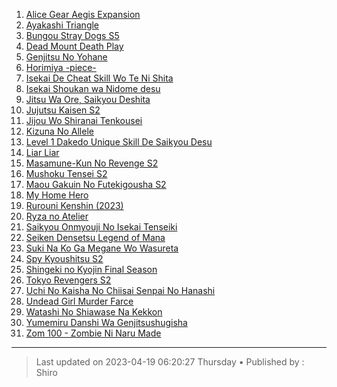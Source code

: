 <!-- Ini merupakan format bawaan khusus website kuhaku.id, mengubah format mungkin tidak dapat ditampilkan dengan baik pada website. -->

<!-- List anime -->
1. [Alice Gear Aegis Expansion](https://backup.indexkuhaku.workers.dev/0:/[1080P]%20ANIME%20ONGOING/Alice%20Gear%20Aegis%20Expansion/Season%201/ "Alice Gear Aegis Expansion")
2. [Ayakashi Triangle](https://backup.indexkuhaku.workers.dev/0:/[1080P]%20ANIME%20ONGOING/Ayakashi%20Triangle/Season%201/ "Ayakashi Triangle")
3. [Bungou Stray Dogs S5](https://backup.indexkuhaku.workers.dev/0:/[1080P]%20ANIME%20ONGOING/Bungou%20Stray%20Dogs%20S5/Season%205/ "Bungou Stray Dogs S5")
4. [Dead Mount Death Play](https://backup.indexkuhaku.workers.dev/0:/[1080P]%20ANIME%20ONGOING/Dead%20Mount%20Death%20Play/Season%201/ "Dead Mount Death Play")
5. [Genjitsu No Yohane](https://backup.indexkuhaku.workers.dev/0:/[1080P]%20ANIME%20ONGOING/Genjitsu%20No%20Yohane%20Sunshine%20In%20The%20Mirror/Season%201/ "Genjitsu No Yohane")
6. [Horimiya -piece-](https://backup.indexkuhaku.workers.dev/0:/[1080P]%20ANIME%20ONGOING/Horimiya%20-piece-/Season%201/ "Horimiya -piece-")
7. [Isekai De Cheat Skill Wo Te Ni Shita](https://backup.indexkuhaku.workers.dev/0:/[1080P]%20ANIME%20ONGOING/Isekai%20De%20Cheat%20Skill%20Wo%20Te%20Ni%20Shita%20Ore%20Wa%20%20Genjitsu%20Sekai%20Wo%20Mo%20Musou%20Suru%20-%20Level%20Up%20Wa%20Jinsei%20Wo%20Kaeta/Season%201/ "JIsekai De Cheat Skill Wo Te Ni Shita")
8. [Isekai Shoukan wa Nidome desu](https://backup.indexkuhaku.workers.dev/0:/[1080P]%20ANIME%20ONGOING/Isekai%20Shoukan%20wa%20Nidome%20desu/Season%201/ "Isekai Shoukan wa Nidome desu")
9. [Jitsu Wa Ore, Saikyou Deshita](https://backup.indexkuhaku.workers.dev/0:/[1080P]%20ANIME%20ONGOING/Jitsu%20Wa%20Ore,%20Saikyou%20Deshita/Season%201/
 "Jitsu Wa Ore, Saikyou Deshita")
10. [Jujutsu Kaisen S2](https://backup.indexkuhaku.workers.dev/0:/[1080P]%20ANIME%20ONGOING/Jujutsu%20Kaisen%20S2/Season%202/ "Jujutsu Kaisen S2")
11. [Jijou Wo Shiranai Tenkousei](https://backup.indexkuhaku.workers.dev/0:/[1080P]%20ANIME%20ONGOING/Jijou%20Wo%20Shiranai%20Tenkousei%20Ga%20Guigui%20Kuru/Season%201/ "Jijou Wo Shiranai Tenkousei")
12. [Kizuna No Allele](https://backup.indexkuhaku.workers.dev/0:/[1080P]%20ANIME%20ONGOING/Kizuna%20No%20Allele/Season%201/ "Kizuna No Allele")
17. [Level 1 Dakedo Unique Skill De Saikyou Desu](https://backup.indexkuhaku.workers.dev/0:/[1080P]%20ANIME%20ONGOING/Level%201%20Dakedo%20Unique%20Skill%20De%20Saikyou%20Desu/Season%201/ "Level 1 Dakedo Unique Skill De Saikyou Desu")
18. [Liar Liar](https://backup.indexkuhaku.workers.dev/0:/[1080P]%20ANIME%20ONGOING/Liar%20Liar/Season%201/ "Liar Liar")
19. [Masamune-Kun No Revenge S2](https://backup.indexkuhaku.workers.dev/0:/[1080P]%20ANIME%20ONGOING/Masamune-Kun%20No%20Revenge%20S2/Season%202/ " Masamune-Kun No Revenge S2")
20. [Mushoku Tensei S2](https://backup.indexkuhaku.workers.dev/0:/[1080P]%20ANIME%20ONGOING/Mushoku%20Tensei%20S2/Season%202/ " Mushoku Tensei S2")
21. [Maou Gakuin No Futekigousha S2](https://backup.indexkuhaku.workers.dev/0:/[1080P]%20ANIME%20ONGOING/Maou%20Gakuin%20No%20Futekigousha%20S2/Season%202/ "Maou Gakuin No Futekigousha S2")
22. [My Home Hero](https://backup.indexkuhaku.workers.dev/0:/[1080P]%20ANIME%20ONGOING/My%20Home%20Hero/Season%201/ "My Home Hero")
25. [Rurouni Kenshin (2023)](https://backup.indexkuhaku.workers.dev/0:/[1080P]%20ANIME%20ONGOING/Rurouni%20Kenshin%20(2023)/Season%201/ "Rurouni Kenshin (2023)")
26. [Ryza no Atelier](https://backup.indexkuhaku.workers.dev/0:/[1080P]%20ANIME%20ONGOING/Ryza%20no%20Atelier/Season%201/ "Ryza no Atelier")
27. [Saikyou Onmyouji No Isekai Tenseiki](https://backup.indexkuhaku.workers.dev/0:/[1080P]%20ANIME%20ONGOING/Saikyou%20Onmyouji%20No%20Isekai%20Tenseiki/Season%201/ "Saikyou Onmyouji No Isekai Tenseiki")
28. [Seiken Densetsu Legend of Mana](https://backup.indexkuhaku.workers.dev/0:/[1080P]%20ANIME%20ONGOING/Seiken%20Densetsu%20Legend%20of%20Mana%20-%20The%20Teardrop%20Crystal/Season%201/ "Seiken Densetsu Legend of Mana")
29. [Suki Na Ko Ga Megane Wo Wasureta](https://backup.indexkuhaku.workers.dev/0:/[1080P]%20ANIME%20ONGOING/Suki%20Na%20Ko%20Ga%20Megane%20Wo%20Wasureta/Season%201/ "Suki Na Ko Ga Megane Wo Wasureta")
30. [Spy Kyoushitsu S2](https://backup.indexkuhaku.workers.dev/0:/[1080P]%20ANIME%20ONGOING/Spy%20Kyoushitsu%20S2/Season%202/ "Spy Kyoushitsu S2")
31. [Shingeki no Kyojin Final Season](https://backup.indexkuhaku.workers.dev/0:/[1080P]%20ANIME%20ONGOING/Shingeki%20no%20Kyojin:%20The%20Final%20Season/Season%204/ "Shingeki no Kyojin Final Season")
32. [Tokyo Revengers S2](https://backup.indexkuhaku.workers.dev/0:/[1080P]%20ANIME%20ONGOING/Tokyo%20Revengers/Season%202/ "Tokyo Revengers S2")
34. [Uchi No Kaisha No Chiisai Senpai No Hanashi](https://backup.indexkuhaku.workers.dev/0:/[1080P]%20ANIME%20ONGOING/Uchi%20No%20Kaisha%20No%20Chiisai%20Senpai%20No%20Hanashi/Season%201/ "Uchi No Kaisha No Chiisai Senpai No Hanashi")
35. [Undead Girl Murder Farce](https://backup.indexkuhaku.workers.dev/0:/[1080P]%20ANIME%20ONGOING/Undead%20Girl%20Murder%20Farce/Season%201/ "Undead Girl Murder Farce")
36. [Watashi No Shiawase Na Kekkon](https://backup.indexkuhaku.workers.dev/0:/[1080P]%20ANIME%20ONGOING/Watashi%20No%20Shiawase%20Na%20Kekkon%20(2023)/Season%201/ "Watashi No Shiawase Na Kekkon")
37. [Yumemiru Danshi Wa Genjitsushugisha](https://backup.indexkuhaku.workers.dev/0:/[1080P]%20ANIME%20ONGOING/Yumemiru%20Danshi%20Wa%20Genjitsushugisha/Season%201/ "Yumemiru Danshi Wa Genjitsushugisha")
38. [Zom 100 - Zombie Ni Naru Made](https://backup.indexkuhaku.workers.dev/0:/[1080P]%20ANIME%20ONGOING/Zom%20100%20-%20Zombie%20Ni%20Naru%20Made%20Ni%20Shitai%20100%20No%20Koto/Season%201/ "Zom 100 - Zombie Ni Naru Made")
<!-- Akhir dari List anime -->

------------

> Last updated on 2023-04-19 06:20:27 Thursday &bull;
> Published by : Shiro

<!-- Gunakan website berikut untuk mengedit markdown dengan mudah :) -->
<!-- https://markdown-editor.github.io/ -->
